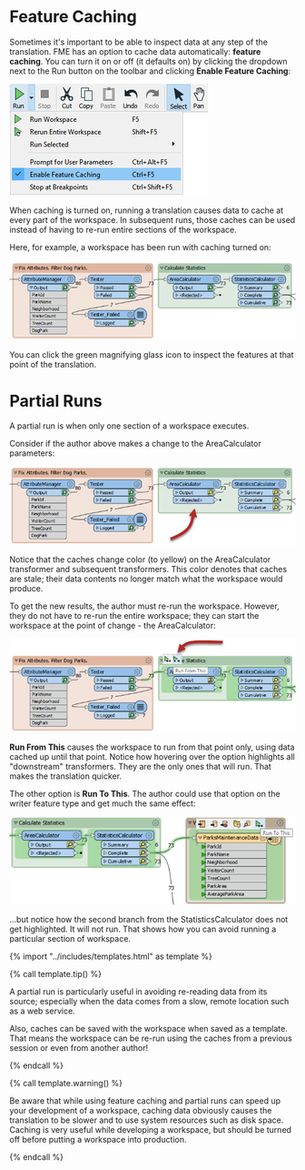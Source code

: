 # Feature Caching

Sometimes it's important to be able to inspect data at any step of the translation. FME has an option to cache data automatically: **feature caching**. You can turn it on or off (it defaults on) by clicking the dropdown next to the Run button on the toolbar and clicking **Enable Feature Caching**:

![](./Images/enable-feature-caching.png)

When caching is turned on, running a translation causes data to cache at every part of the workspace. In subsequent runs, those caches can be used instead of having to re-run entire sections of the workspace.

Here, for example, a workspace has been run with caching turned on:

![](./Images/Img3.033.CachedForPartialRun.png)

You can click the green magnifying glass icon to inspect the features at that point of the translation.

# Partial Runs

A partial run is when only one section of a workspace executes.

Consider if the author above makes a change to the AreaCalculator parameters:

![](./Images/Img3.034.StaleCacheFromEdit.png)

Notice that the caches change color (to yellow) on the AreaCalculator transformer and subsequent transformers. This color denotes that caches are stale; their data contents no longer match what the workspace would produce.

To get the new results, the author must re-run the workspace. However, they do not have to re-run the entire workspace; they can start the workspace at the point of change - the AreaCalculator:

![](./Images/Img3.035.CacheRunFromHere.png)

**Run From This** causes the workspace to run from that point only, using data cached up until that point. Notice how hovering over the option highlights all "downstream" transformers. They are the only ones that will run. That makes the translation quicker.

The other option is **Run To This**. The author could use that option on the writer feature type and get much the same effect:

![](./Images/Img3.036.CacheRunToThis.png)

...but notice how the second branch from the StatisticsCalculator does not get highlighted. It will not run. That shows how you can avoid running a particular section of workspace.

{% import "../includes/templates.html" as template %}

{% call template.tip() %}

<p>A partial run is particularly useful in avoiding re-reading data from its source; especially when the data comes from a slow, remote location such as a web service.</p>
<p>Also, caches can be saved with the workspace when saved as a template. That means the workspace can be re-run using the caches from a previous session or even from another author!</p>

{% endcall %}

{% call template.warning() %}

Be aware that while using feature caching and partial runs can speed up your development of a workspace, caching data obviously causes the translation to be slower and to use system resources such as disk space. Caching is very useful while developing a workspace, but should be turned off before putting a workspace into production.

{% endcall %}
